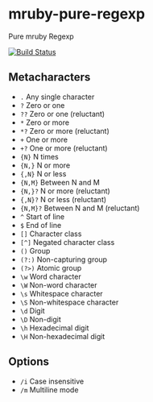 mruby-pure-regexp
=================

Pure mruby Regexp

[![Build Status](https://travis-ci.org/h2so5/mruby-pure-regexp.svg?branch=master)](https://travis-ci.org/h2so5/mruby-pure-regexp)

## Metacharacters

* ```.``` Any single character
* ```?``` Zero or one
* ```??``` Zero or one (reluctant)
* ```*``` Zero or more
* ```*?``` Zero or more (reluctant)
* ```+``` One or more
* ```+?``` One or more (reluctant)
* ```{N}``` N times
* ```{N,}``` N or more
* ```{,N}``` N or less
* ```{N,M}``` Between N and M
* ```{N,}?``` N or more (reluctant)
* ```{,N}?``` N or less (reluctant)
* ```{N,M}?``` Between N and M (reluctant)
* ```^``` Start of line
* ```$``` End of line
* ```[]``` Character class
* ```[^]``` Negated character class
* ```()``` Group
* ```(?:)``` Non-capturing group
* ```(?>)``` Atomic group
* ```\w``` Word character
* ```\W``` Non-word character
* ```\s``` Whitespace character
* ```\S``` Non-whitespace character
* ```\d``` Digit
* ```\D``` Non-digit
* ```\h``` Hexadecimal digit
* ```\H``` Non-hexadecimal digit

## Options

* ```/i``` Case insensitive
* ```/m``` Multiline mode
